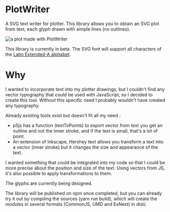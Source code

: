 # PlotWriter

A SVG text writer for plotter.
This library allows you to obtain an SVG plot from text, each glyph drawn with simple lines (no outlines).

![a plot made with PlotWriter](https://raw.githubusercontent.com/nclslbrn/plotWriter/main/plotwriter.jpg)

This library is currently in beta.
The SVG font will support all characters of the [Latin Extended-A alphabet](https://en.wikipedia.org/wiki/Latin_Extended-A).

# Why 
I wanted to incorporate text into my plotter drawings, but I couldn't find any vector typography that could be used with JavaScript, so I decided to create this tool. Without this specific need I probably wouldn't have created any typography.

Already existing tools exist but doesn't fit all my need :
- p5js has a function (textToPoints) to export vector from text you get an outline and not the inner stroke, and if the text is small, that's a lot of point.
- An extension of Inkscape, Hershey text allows you transform a text into a vector (inner stroke) but it changes the size and appearance of the text.

I wanted something that could be integrated into my code so that I could be more precise about the position and size of the text. Using vectors from JS, it's also possible to apply transformations to them.


The glyphs are currently being designed.

The library will be published on npm once completed, but you can already try it out by compiling the sources (yarn run build), which will create the modules in several formats (CommonJS, UMD and EsNext) in dist/.
